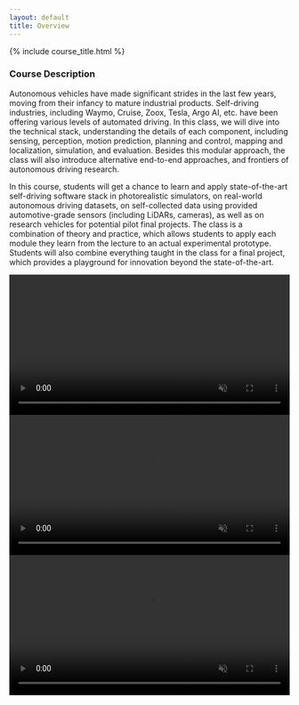 ```yaml
---
layout: default
title: Overview
---
```


{% include course_title.html %}


### Course Description
Autonomous vehicles have made significant strides in the last few years, moving from their infancy to mature industrial products. Self-driving industries, including Waymo, Cruise, Zoox, Tesla, Argo AI, etc. have been offering various levels of automated driving. In this class, we will dive into the technical stack, understanding the details of each component, including sensing, perception, motion prediction, planning and control, mapping and localization, simulation, and evaluation. Besides this modular approach, the class will also introduce alternative end-to-end approaches, and frontiers of autonomous driving research.   

In this course, students will get a chance to learn and apply state-of-the-art self-driving software stack in photorealistic simulators, on real-world autonomous driving datasets, on self-collected data using provided automotive-grade sensors (including LiDARs, cameras), as well as on research vehicles for potential pilot final projects. The class is a combination of theory and practice, which allows students to apply each module they learn from the lecture to an actual experimental prototype. Students will also combine everything taught in the class for a final project, which provides a playground for innovation beyond the state-of-the-art.

<div class="avatar">
<video width="100%" preload="auto" muted controls autoplay>
    <source src="{{ site.baseurl }}/assets/videos/scenario6-v10.mp4" type="video/mp4"/>
</video>
</div>

<div class="avatar">
<video width="100%" preload="auto" muted controls autoplay>
    <source src="{{ site.baseurl }}/assets/videos/scenario8-v10.mp4" type="video/mp4"/>
</video>
</div>

<div class="avatar">
<video width="100%" preload="auto" muted controls autoplay>
    <source src="{{ site.baseurl }}/assets/videos/scenario10-v10.mp4" type="video/mp4"/>
</video>
</div>